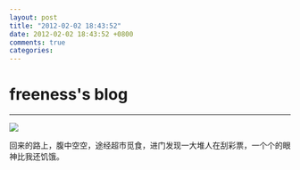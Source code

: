 ```yaml
---
layout: post
title: "2012-02-02 18:43:52"
date: 2012-02-02 18:43:52 +0800
comments: true
categories: 
---
```


# freeness's blog

----------

![](http://okqmqrbgo.bkt.clouddn.com/201202021843521.jpg)

>
回来的路上，腹中空空，途经超市觅食，进门发现一大堆人在刮彩票，一个个的眼神比我还饥饿。
